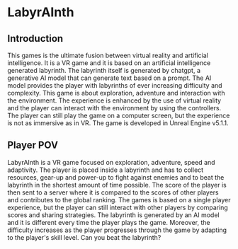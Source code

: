 # LabyrAInth

## Introduction
This games is the ultimate fusion between virtual reality and artificial intelligence.
It is a VR game and it is based on an artificial intelligence generated labyrinth.
The labyrinth itself is generated by chatgpt, a generative AI model that can generate text based on a prompt.
The AI model provides the player with labyrinths of ever increasing difficulty and complexity.
This game is about exploration, adventure and interaction with the environment.
The experience is enhanced by the use of virtual reality and the player can interact with the environment by using the controllers.
The player can still play the game on a computer screen, but the experience is not as immersive as in VR.
The game is developed in Unreal Engine v5.1.1.



## Player POV
LabyrAInth is a VR game focused on exploration, adventure, speed and adaptivity.
The player is placed inside a labyrinth and has to collect resources, gear-up and power-up to fight against enemies and to beat the labyrinth in the shortest amount of time possible.
The score of the player is then sent to a server where it is compared to the scores of other players and contributes to the global ranking.
The games is based on a single player experience, but the player can still interact with other players by comparing scores and sharing strategies.
The labyrinth is generated by an AI model and it is different every time the player plays the game.
Moreover, the difficulty increases as the player progresses through the game by adapting to the player's skill level.
Can you beat the labyrinth?